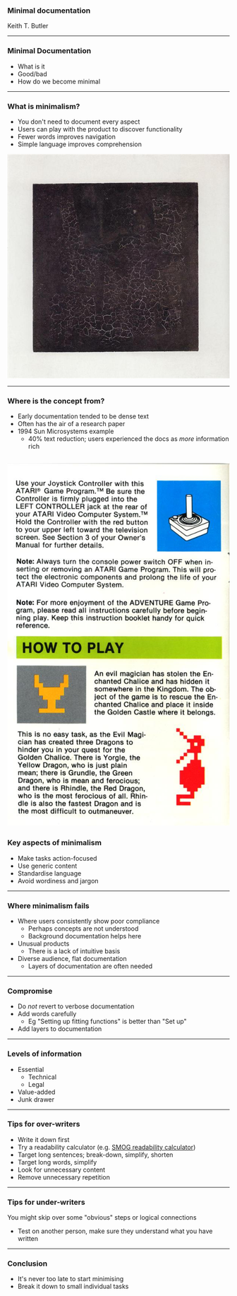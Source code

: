 ### Minimal documentation

 Keith T. Butler

---
### Minimal Documentation

* What is it
* Good/bad
* How do we become minimal

---
### What is minimalism?

* You don't need to document every aspect
* Users can play with the product to discover functionality
* Fewer words improves navigation
* Simple language improves comprehension

![](images/square.jpg)

---
### Where is the concept from?

* Early documentation tended to be dense text
* Often has the air of a research paper
* 1994 Sun Microsystems example
    * 40% text reduction; users experienced the docs as *more* information rich

![](images/a2600.jpg)
---
### Key aspects of minimalism

* Make tasks action-focused
* Use generic content
* Standardise language
* Avoid wordiness and jargon

---
### Where minimalism fails

* Where users consistently show poor compliance
    * Perhaps concepts are not understood
    * Background documentation helps here
* Unusual products
    * There is a lack of intuitive basis
* Diverse audience, flat documentation
    * Layers of documentation are often needed
    
---
### Compromise

* Do *not* revert to verbose documentation
* Add words carefully
    * Eg "Setting up fitting functions" is better than "Set up"
* Add layers to documentation

---
### Levels of information

* Essential
    * Technical
    * Legal
* Value-added
* Junk drawer

---
### Tips for over-writers

* Write it down first
* Try a readability calculator (e.g. [SMOG readability calculator](http://www.learningandwork.org.uk/SMOG-calculator/smogcalc.php#userguide))
* Target long sentences; break-down, simplify, shorten
* Target long words, simplify
* Look for unnecessary content
* Remove unnecessary repetition

---
### Tips for under-writers

You might skip over some "obvious" steps or logical connections

* Test on another person, make sure they understand what you have written
---
### Conclusion

* It's never too late to start minimising
* Break it down to small individual tasks


